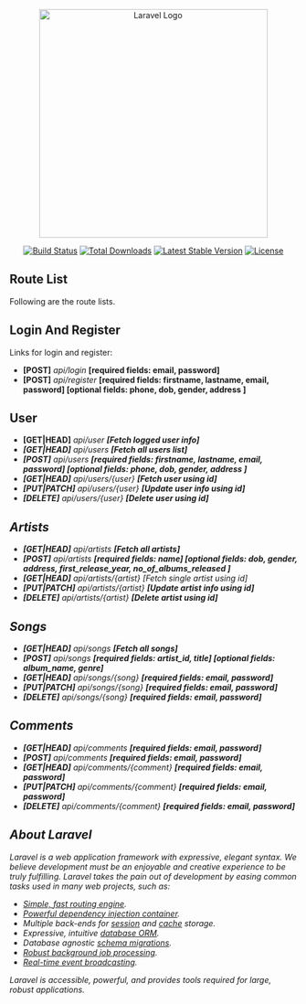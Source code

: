 <p align="center"><a href="https://laravel.com" target="_blank"><img src="https://raw.githubusercontent.com/laravel/art/master/logo-lockup/5%20SVG/2%20CMYK/1%20Full%20Color/laravel-logolockup-cmyk-red.svg" width="400" alt="Laravel Logo"></a></p>

<p align="center">
<a href="https://github.com/laravel/framework/actions"><img src="https://github.com/laravel/framework/workflows/tests/badge.svg" alt="Build Status"></a>
<a href="https://packagist.org/packages/laravel/framework"><img src="https://img.shields.io/packagist/dt/laravel/framework" alt="Total Downloads"></a>
<a href="https://packagist.org/packages/laravel/framework"><img src="https://img.shields.io/packagist/v/laravel/framework" alt="Latest Stable Version"></a>
<a href="https://packagist.org/packages/laravel/framework"><img src="https://img.shields.io/packagist/l/laravel/framework" alt="License"></a>
</p>

## Route List
Following are the route lists.

## Login And Register
Links for login and register:
- <b>[POST]</b>            <i>api/login</i> <b>[required fields: email, password]</b>
- <b>[POST]</b>            <i>api/register</i> <b>[required fields: firstname, lastname, email, password] [optional fields: phone, dob, gender, address ]</b>

## User
- <b>[GET|HEAD]</b>        <i>api/user <b>[Fetch logged user info]</b>
- <b>[GET|HEAD]</b>        <i>api/users <b>[Fetch all users list]</b>
- <b>[POST]</b>            <i>api/users <b>[required fields: firstname, lastname, email, password] [optional fields: phone, dob, gender, address ]</b>
- <b>[GET|HEAD]</b>        <i>api/users/{user} <b>[Fetch user using id]</b>
- <b>[PUT|PATCH]</b>       <i>api/users/{user} <b>[Update user info using id]</b>
- <b>[DELETE]</b>          <i>api/users/{user} <b>[Delete user using id]</b>

## Artists
- <b>[GET|HEAD]</b>        <i>api/artists</i> <b>[Fetch all artists]</b>
- <b>[POST]</b>            <i>api/artists</i> <b>[required fields: name] [optional fields: dob, gender, address, first_release_year, no_of_albums_released ]</b>
- <b>[GET|HEAD]</b>        <i>api/artists/{artist} [Fetch single artist using id]
- <b>[PUT|PATCH]</b>       <i>api/artists/{artist} <b>[Update artist info using id]</b>
- <b>[DELETE]</b>          <i>api/artists/{artist} <b>[Delete artist using id]</b>

## Songs
- <b>[GET|HEAD]</b>        <i>api/songs <b>[Fetch all songs]</b>
- <b>[POST]</b>            <i>api/songs <b>[required fields: artist_id, title] [optional fields: album_name, genre]</b>
- <b>[GET|HEAD]</b>        <i>api/songs/{song} <b>[required fields: email, password]</b>
- <b>[PUT|PATCH]</b>       <i>api/songs/{song} <b>[required fields: email, password]</b>
- <b>[DELETE]</b>          <i>api/songs/{song} <b>[required fields: email, password]</b>

## Comments
- <b>[GET|HEAD]</b>        <i>api/comments <b>[required fields: email, password]</b>
- <b>[POST]</b>            <i>api/comments <b>[required fields: email, password]</b>
- <b>[GET|HEAD]</b>        <i>api/comments/{comment} <b>[required fields: email, password]</b>
- <b>[PUT|PATCH]</b>       <i>api/comments/{comment} <b>[required fields: email, password]</b>
- <b>[DELETE]</b>          <i>api/comments/{comment} <b>[required fields: email, password]</b>




## About Laravel

Laravel is a web application framework with expressive, elegant syntax. We believe development must be an enjoyable and creative experience to be truly fulfilling. Laravel takes the pain out of development by easing common tasks used in many web projects, such as:

- [Simple, fast routing engine](https://laravel.com/docs/routing).
- [Powerful dependency injection container](https://laravel.com/docs/container).
- Multiple back-ends for [session](https://laravel.com/docs/session) and [cache](https://laravel.com/docs/cache) storage.
- Expressive, intuitive [database ORM](https://laravel.com/docs/eloquent).
- Database agnostic [schema migrations](https://laravel.com/docs/migrations).
- [Robust background job processing](https://laravel.com/docs/queues).
- [Real-time event broadcasting](https://laravel.com/docs/broadcasting).

Laravel is accessible, powerful, and provides tools required for large, robust applications.


